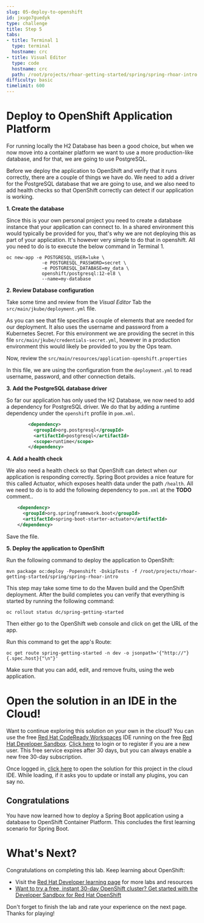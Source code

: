 ```yaml
---
slug: 05-deploy-to-openshift
id: jxugo7guedyk
type: challenge
title: Step 5
tabs:
- title: Terminal 1
  type: terminal
  hostname: crc
- title: Visual Editor
  type: code
  hostname: crc
  path: /root/projects/rhoar-getting-started/spring/spring-rhoar-intro
difficulty: basic
timelimit: 600
---
```

# Deploy to OpenShift Application Platform

For running locally the H2 Database has been a good choice, but when we now move into a container platform we want to use a more production-like database, and for that, we are going to use PostgreSQL.

Before we deploy the application to OpenShift and verify that it runs correctly, there are a couple of things we have do. We need to add a driver for the PostgreSQL database that we are going to use, and we also need to add health checks so that OpenShift correctly can detect if our application is working.


**1. Create the database**

Since this is your own personal project you need to create a database instance that your application can connect to. In a shared environment this would typically be provided for you, that's why we are not deploying this as part of your application. It's however very simple to do that in openshift. All you need to do is to execute the below command in Terminal 1.

```
oc new-app -e POSTGRESQL_USER=luke \
             -e POSTGRESQL_PASSWORD=secret \
             -e POSTGRESQL_DATABASE=my_data \
             openshift/postgresql:12-el8 \
             --name=my-database
```

**2. Review Database configuration**

Take some time and review from the *Visual Editor* Tab the `src/main/jkube/deployment.yml` file.

As you can see that file specifies a couple of elements that are needed for our deployment. It also uses the username and password from a Kubernetes Secret. For this environment we are providing the secret in this file ``src/main/jkube/credentials-secret.yml``, however in a production environment this would likely be provided to you by the Ops team.

Now, review the `src/main/resources/application-openshift.properties`

In this file, we are using the configuration from the `deployment.yml` to read username, password, and other connection details.

**3. Add the PostgreSQL database driver**

So far our application has only used the H2 Database, we now need to add a dependency for PostgreSQL driver. We do that by adding a runtime dependency under the `openshift` profile in ``pom.xml``.

```xml
        <dependency>
          <groupId>org.postgresql</groupId>
          <artifactId>postgresql</artifactId>
          <scope>runtime</scope>
        </dependency>
```

**4. Add a health check**

We also need a health check so that OpenShift can detect when our application is responding correctly. Spring Boot provides a nice feature for this called Actuator, which exposes health data under the path `/health`. All we need to do is to add the following dependency to ``pom.xml`` at the **TODO** comment..

```xml
    <dependency>
      <groupId>org.springframework.boot</groupId>
      <artifactId>spring-boot-starter-actuator</artifactId>
    </dependency>
```
Save the file.

**5. Deploy the application to OpenShift**

Run the following command to deploy the application to OpenShift:

```
mvn package oc:deploy -Popenshift -DskipTests -f /root/projects/rhoar-getting-started/spring/spring-rhoar-intro
```

This step may take some time to do the Maven build and the OpenShift deployment. After the build completes you can verify that everything is started by running the following command:

```
oc rollout status dc/spring-getting-started
```

Then either go to the OpenShift web console and click on get the URL of the app.

Run this command to get the app's Route:

```
oc get route spring-getting-started -n dev -o jsonpath='{"http://"}{.spec.host}{"\n"}'
```

Make sure that you can add, edit, and remove fruits, using the web application.

# Open the solution in an IDE in the Cloud!
Want to continue exploring this solution on your own in the cloud? You can use the free [Red Hat CodeReady Workspaces](https://developers.redhat.com/products/codeready-workspaces/overview) IDE running on the free [Red Hat Developer Sandbox](http://red.ht/dev-sandbox). [Click here](https://workspaces.openshift.com) to login or to register if you are a new user. This free service expires after 30 days, but you can always enable a new free 30-day subscription.

Once logged in, [click here](https://workspaces.openshift.com/f?url=https://raw.githubusercontent.com/openshift-katacoda/rhoar-getting-started/solution/spring/spring-rhoar-intro/devfile.yaml) to open the solution for this project in the cloud IDE. While loading, if it asks you to update or install any plugins, you can say no.

## Congratulations

You have now learned how to deploy a Spring Boot application using a database to OpenShift Container Platform. This concludes the first learning scenario for Spring Boot.

# What's Next?

Congratulations on completing this lab. Keep learning about OpenShift:

* Visit the [Red Hat Developer learning page](https://developers.redhat.com/learn) for more labs and resources
* [Want to try a free, instant 30-day OpenShift cluster? Get started with the Developer Sandbox for Red Hat OpenShift](https://developers.redhat.com/developer-sandbox)

Don't forget to finish the lab and rate your experience on the next page. Thanks for playing!
